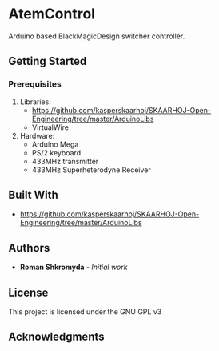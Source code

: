 # AtemControl

Arduino based BlackMagicDesign switcher controller.

## Getting Started


### Prerequisites
1. Libraries:
	- https://github.com/kasperskaarhoj/SKAARHOJ-Open-Engineering/tree/master/ArduinoLibs
	- VirtualWire
2. Hardware:
	- Arduino Mega
	- PS/2 keyboard
	- 433MHz transmitter
	- 433MHz Superheterodyne Receiver


## Built With

* https://github.com/kasperskaarhoj/SKAARHOJ-Open-Engineering/tree/master/ArduinoLibs


## Authors

* **Roman Shkromyda** - *Initial work*


## License

This project is licensed under the GNU GPL v3

## Acknowledgments


